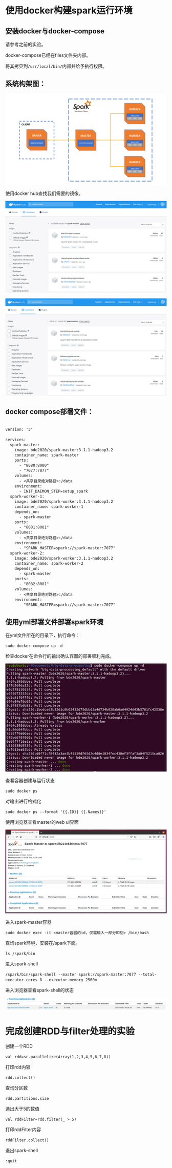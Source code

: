 # 使用docker构建spark运行环境

## 安装docker与docker-compose

请参考之前的实验。

docker-compose已经在files文件夹内部。

将其拷贝到`/usr/local/bin/`内部并给予执行权限。

## 系统构架图：

![avatar](./images/spark-env.png)

使用docker hub查找我们需要的镜像。

![avatar](./images/spark-master.JPG)

![avatar](./images/spark-worker.JPG)

## docker compose部署文件：

```

version: '3'

services:
  spark-master:
    image: bde2020/spark-master:3.1.1-hadoop3.2
    container_name: spark-master
    ports:
      - "8080:8080"
      - "7077:7077"
    volumes:
      - <共享目录绝对路径>:/data
    environment:
      - INIT_DAEMON_STEP=setup_spark
  spark-worker-1:
    image: bde2020/spark-worker:3.1.1-hadoop3.2
    container_name: spark-worker-1
    depends_on:
      - spark-master
    ports:
      - "8081:8081"
    volumes:
      - <共享目录绝对路径>:/data
    environment:
      - "SPARK_MASTER=spark://spark-master:7077"
  spark-worker-2:
    image: bde2020/spark-worker:3.1.1-hadoop3.2
    container_name: spark-worker-2
    depends_on:
      - spark-master
    ports:
      - "8082:8081"
    volumes:
      - <共享目录绝对路径>:/data
    environment:
      - "SPARK_MASTER=spark://spark-master:7077"

```

## 使用yml部署文件部署spark环境

在yml文件所在的目录下，执行命令：

`
sudo docker-compose up -d
`

检查docker在命令行的输出确认容器的部署顺利完成。

![avatar](./images/docker-creation.JPG)

查看容器创建与运行状态

`
sudo docker ps
`

对输出进行格式化

`
sudo docker ps --format '{{.ID}} {{.Names}}'
`

使用浏览器查看master的web ui界面

![avatar](./images/docker-master-webui.JPG)

进入spark-master容器

`
sudo docker exec -it <master容器的id，仅需输入一部分即刻> /bin/bash
`

查询spark环境，安装在/spark下面。

`
ls /spark/bin
`

进入spark-shell

`
/spark/bin/spark-shell --master spark://spark-master:7077 --total-executor-cores 8 --executor-memory 2560m
`

进入浏览器查看spark-shell的状态

![avatar](./images/spark-shell.JPG)

# 完成创建RDD与filter处理的实验

创建一个RDD

`
val rdd=sc.parallelize(Array(1,2,3,4,5,6,7,8))
`

打印rdd内容

`
rdd.collect()
`

查询分区数

`
rdd.partitions.size
`

选出大于5的数值

`
val rddFilter=rdd.filter(_ > 5)
`

打印rddFilter内容

`
rddFilter.collect()
`

退出spark-shell

`
:quit
`